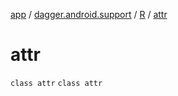 [app](../../../index.md) / [dagger.android.support](../../index.md) / [R](../index.md) / [attr](./index.md)

# attr

`class attr`
`class attr`